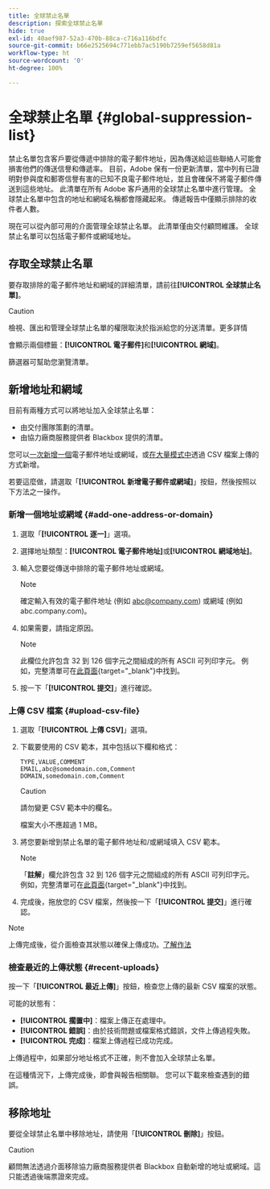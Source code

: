 ```yaml
---
title: 全球禁止名單
description: 探索全球禁止名單
hide: true
exl-id: 40aef987-52a3-470b-88ca-c716a116bdfc
source-git-commit: b66e2525694c771ebb7ac5190b7259ef5658d81a
workflow-type: ht
source-wordcount: '0'
ht-degree: 100%

---
```


# 全球禁止名單 {#global-suppression-list}

禁止名單包含客戶要從傳遞中排除的電子郵件地址，因為傳送給這些聯絡人可能會損害他們的傳送信譽和傳遞率。 目前，Adobe 保有一份更新清單，當中列有已證明對參與度和郵寄信譽有害的已知不良電子郵件地址，並且會確保不將電子郵件傳送到這些地址。 此清單在所有 Adobe 客戶通用的全球禁止名單中進行管理。 全球禁止名單中包含的地址和網域名稱都會隱藏起來。 傳遞報告中僅顯示排除的收件者人數。

現在可以從內部可用的介面管理全球禁止名單。 此清單僅由交付顧問維護。 全球禁止名單可以包括電子郵件或網域地址。

## 存取全球禁止名單

要存取排除的電子郵件地址和網域的詳細清單，請前往&#x200B;**[!UICONTROL 全球禁止名單]**。

>[!CAUTION]
>
>檢視、匯出和管理全球禁止名單的權限取決於指派給您的分送清單。更多詳情

會顯示兩個標籤：**[!UICONTROL 電子郵件]**&#x200B;和&#x200B;**[!UICONTROL 網域]**。

篩選器可幫助您瀏覽清單。

## 新增地址和網域

目前有兩種方式可以將地址加入全球禁止名單：

* 由交付團隊策劃的清單。
* 由協力廠商服務提供者 Blackbox 提供的清單。

您可以[一次新增一個](#add-one-address-or-domain)電子郵件地址或網域，或[在大量模式中](#upload-csv-file)透過 CSV 檔案上傳的方式新增。

若要這麼做，請選取「**[!UICONTROL 新增電子郵件或網域]**」按鈕，然後按照以下方法之一操作。

### 新增一個地址或網域 {#add-one-address-or-domain}

1. 選取「**[!UICONTROL 逐一]**」選項。

1. 選擇地址類型：**[!UICONTROL 電子郵件地址]**&#x200B;或&#x200B;**[!UICONTROL 網域地址]**。

1. 輸入您要從傳送中排除的電子郵件地址或網域。

   >[!NOTE]
   >
   >確定輸入有效的電子郵件地址 (例如 abc@company.com) 或網域 (例如 abc.company.com)。

1. 如果需要，請指定原因。

   >[!NOTE]
   >
   >此欄位允許包含 32 到 126 個字元之間組成的所有 ASCII 可列印字元。 例如，完整清單可在[此頁面](https://en.wikipedia.org/wiki/Wikipedia:ASCII#ASCII_printable_characters){target="_blank"}中找到。

1. 按一下「**[!UICONTROL 提交]**」進行確認。

### 上傳 CSV 檔案 {#upload-csv-file}

1. 選取「**[!UICONTROL 上傳 CSV]**」選項。

1. 下載要使用的 CSV 範本，其中包括以下欄和格式：

   ```
   TYPE,VALUE,COMMENT
   EMAIL,abc@somedomain.com,Comment
   DOMAIN,somedomain.com,Comment
   ```

   >[!CAUTION]
   >
   >請勿變更 CSV 範本中的欄名。
   >
   >檔案大小不應超過 1 MB。

1. 將您要新增到禁止名單的電子郵件地址和/或網域填入 CSV 範本。

   >[!NOTE]
   >
   >「**註解**」欄允許包含 32 到 126 個字元之間組成的所有 ASCII 可列印字元。 例如，完整清單可在[此頁面](https://en.wikipedia.org/wiki/Wikipedia:ASCII#ASCII_printable_characters){target="_blank"}中找到。

1. 完成後，拖放您的 CSV 檔案，然後按一下「**[!UICONTROL 提交]**」進行確認。

>[!NOTE]
>
>上傳完成後，從介面檢查其狀態以確保上傳成功。[了解作法](#recent-uploads)

### 檢查最近的上傳狀態 {#recent-uploads}

按一下「**[!UICONTROL 最近上傳]**」按鈕，檢查您上傳的最新 CSV 檔案的狀態。

可能的狀態有：

* **[!UICONTROL 擱置中]**：檔案上傳正在處理中。
* **[!UICONTROL 錯誤]**：由於技術問題或檔案格式錯誤，文件上傳過程失敗。
* **[!UICONTROL 完成]**：檔案上傳過程已成功完成。

上傳過程中，如果部分地址格式不正確，則不會加入全球禁止名單。

在這種情況下，上傳完成後，即會與報告相關聯。 您可以下載來檢查遇到的錯誤。

## 移除地址

要從全球禁止名單中移除地址，請使用「**[!UICONTROL 刪除]**」按鈕。

>[!CAUTION]
>
>顧問無法透過介面移除協力廠商服務提供者 Blackbox 自動新增的地址或網域。這只能透過後端票證來完成。
